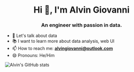<h1 align="center">Hi 👋, I'm Alvin Giovanni </h1>
<h3 align="center">An engineer with passion in data.</h3>

- 💬 Let's talk about data
- 📚 I want to learn more about data analysis, web UI
- 📫 How to reach me: **alvingiovanni@outlook.com**
- 😄 Pronouns: He/Him

![Alvin's GitHub stats](https://github-readme-stats.vercel.app/api?username=alvingiovanni&show_icons=true&theme=radical)

<!--
**alvingiovanni/alvingiovanni** is a ✨ _special_ ✨ repository because its `README.md` (this file) appears on your GitHub profile.

Here are some ideas to get you started:

- 🔭 I’m currently working on ...
- 🌱 I’m currently learning ...
- 👯 I’m looking to collaborate on ...
- 🤔 I’m looking for help with ...
- 💬 Ask me about ...
- 📫 How to reach me: ...
- 😄 Pronouns: ...
- ⚡ Fun fact: ...
-->
